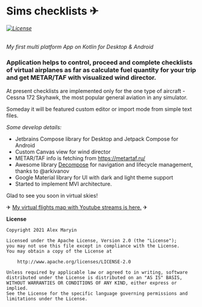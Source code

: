 # Sims checklists ✈
###### [![License](https://img.shields.io/badge/License-Apache%202.0-blue.svg)](https://opensource.org/licenses/Apache-2.0)
*My first multi platform App on Kotlin for Desktop & Android*

### Application helps to control, proceed and complete checklists of virtual airplanes as far as calculate fuel quantity for your trip and get METAR/TAF with visualized wind director.

At present checklists are implemented only for the one type of aircraft - Cessna 172 Skyhawk, the most popular general aviation in any simulator.

Someday it will be featured custom editor or import mode from simple text files.

*Some develop details:*
- Jetbrains Compose library for Desktop and Jetpack Compose for Android
- Custom Canvas view for wind director
- METAR/TAF info is fetching from https://metartaf.ru/
- Awesome library [Decompose](https://github.com/arkivanov/Decompose) for navigation and lifecycle management, thanks to @arkivanov
- Google Material library for UI with dark and light theme support
- Started to implement MVI architecture.

Glad to see you soon in virtual skies!

✈ [My virtual flights map with Youtube streams is here.](https://www.google.com/maps/d/edit?mid=1MXxtK3NoMSHi8vue_ZfKOSz--Y9yJjU7&usp=sharing) ✈

**License**
```
Copyright 2021 Alex Maryin

Licensed under the Apache License, Version 2.0 (the "License");
you may not use this file except in compliance with the License.
You may obtain a copy of the License at

    http://www.apache.org/licenses/LICENSE-2.0

Unless required by applicable law or agreed to in writing, software
distributed under the License is distributed on an "AS IS" BASIS,
WITHOUT WARRANTIES OR CONDITIONS OF ANY KIND, either express or implied.
See the License for the specific language governing permissions and
limitations under the License.
```
